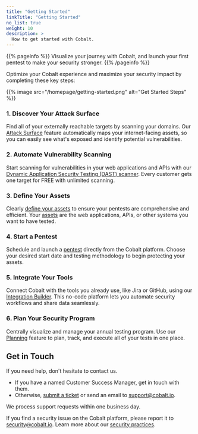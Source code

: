 ```yaml
---
title: "Getting Started"
linkTitle: "Getting Started"
no_list: true
weight: 10
description: >
  How to get started with Cobalt.
---
```


{{% pageinfo %}}
Visualize your journey with Cobalt, and launch your first pentest to make your security stronger.
{{% /pageinfo %}}

Optimize your Cobalt experience and maximize your security impact by completing these key steps:

{{% image src="/homepage/getting-started.png" alt="Get Started Steps" %}}

### 1. Discover Your Attack Surface

Find all of your externally reachable targets by scanning your domains. Our [Attack Surface](/attack-surface) feature automatically maps your internet-facing assets, so you can easily see what's exposed and identify potential vulnerabilities.
 
### 2. Automate Vulnerability Scanning

Start scanning for vulnerabilities in your web applications and APIs with our [Dynamic Application Security Testing (DAST) scanner](/scans). Every customer gets one target for FREE with unlimited scanning.

### 3. Define Your Assets

Clearly [define your assets](/assets/create-asset) to ensure your pentests are comprehensive and efficient. Your [assets](/assets/asset-types) are the web applications, APIs, or other systems you want to have tested.

### 4. Start a Pentest

Schedule and launch a [pentest](/pentests) directly from the Cobalt platform. Choose your desired start date and testing methodology to begin protecting your assets.

### 5. Integrate Your Tools

Connect Cobalt with the tools you already use, like Jira or GitHub, using our [Integration Builder](/integrations/integrationbuilder). This no-code platform lets you automate security workflows and share data seamlessly.

### 6. Plan Your Security Program

Centrally visualize and manage your annual testing program. Use our [Planning](/planning) feature to plan, track, and execute all of your tests in one place.

## Get in Touch

If you need help, don't hesitate to contact us.

- If you have a named Customer Success Manager, get in touch with them.
- Otherwise, [submit a ticket](https://cobaltio.zendesk.com/hc/en-us/requests/new) or send an email to support@cobalt.io.

We process support requests within one business day.

If you find a security issue on the Cobalt platform, please report it to security@cobalt.io. Learn more about our [security practices](https://cobalt.io/security/practices).
